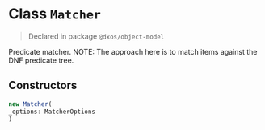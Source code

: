 # Class `Matcher`
> Declared in package `@dxos/object-model`

Predicate matcher.
NOTE: The approach here is to match items against the DNF predicate tree.

## Constructors
```ts
new Matcher(
_options: MatcherOptions
)
```
